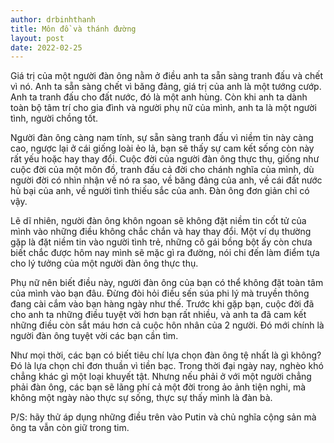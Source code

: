 ```yaml
---
author: drbinhthanh
title: Môn đồ và thánh đường
layout: post
date: 2022-02-25
---
```


Giá trị của một người đàn ông nằm ở điều anh ta sẵn sàng tranh đấu và chết vì nó. Anh ta sẵn sàng chết vì băng đảng, giá trị của anh là một tướng cướp. Anh ta tranh đấu cho đất nước, đó là một anh hùng. Còn khi anh ta dành toàn bộ tâm trí cho gia đình và người phụ nữ của mình, anh ta là một người tình, người chồng tốt.

Người đàn ông càng nam tính, sự sẵn sàng tranh đấu vì niềm tin này càng cao, ngược lại ở cái giống loài ẻo lả, bạn sẽ thấy sự cam kết sống còn này rất yếu hoặc hay thay đổi. Cuộc đời của người đàn ông thực thụ, giống như cuộc đời của một môn đồ, tranh đấu cả đời cho chánh nghĩa của mình, dù người đời có nhìn nhận về nó ra sao, về băng đảng của anh, về cái đất nước hủ bại của anh, về người tình thiếu sắc của anh. Đàn ông đơn giản chỉ có vậy.

Lẽ dĩ nhiên, người đàn ông khôn ngoan sẽ không đặt niềm tin cốt tử của mình vào những điều không chắc chắn và hay thay đổi. Một ví dụ thường gặp là đặt niềm tin vào người tình trẻ, những cô gái bồng bột ấy còn chưa biết chắc được hôm nay mình sẽ mặc gì ra đường, nói chi đến làm điểm tựa cho lý tưởng của một người đàn ông thực thụ.

Phụ nữ nên biết điều này, người đàn ông của bạn có thể không đặt toàn tâm của mình vào bạn đâu. Đừng đòi hỏi điều sến súa phi lý mà truyền thông đang cài cắm vào bạn hàng ngày như thế. Trước khi gặp bạn, cuộc đời đã cho anh ta những điều tuyệt vời hơn bạn rất nhiều, và anh ta đã cam kết những điều còn sắt máu hơn cả cuộc hôn nhân của 2 người. Đó mới chính là người đàn ông tuyệt vời các bạn cần tìm. 

Như mọi thời, các bạn có biết tiêu chí lựa chọn đàn ông tệ nhất là gì không? Đó là lựa chọn chỉ đơn thuần vì tiền bạc. Trong thời đại ngày nay, nghèo khó chẳng khác gì một loại khuyết tật. Nhưng nếu phải ở với một người chẳng phải đàn ông, các bạn sẽ lãng phí cả một đời trong ảo ảnh tiện nghi, mà không một ngày nào thực sự sống, thực sự thấy mình là đàn bà.

P/S: hãy thử áp dụng những điều trên vào Putin và chủ nghĩa cộng sản mà ông ta vẫn còn giữ trong tim.